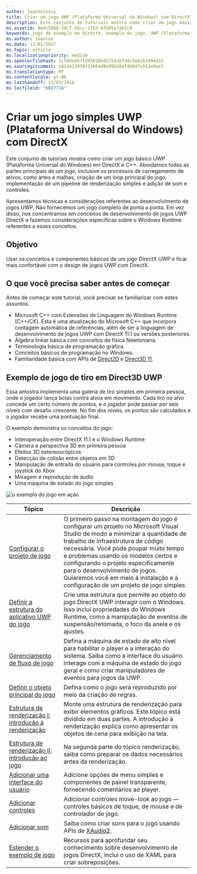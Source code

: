 ```yaml
---
author: joannaleecy
title: Criar um jogo UWP (Plataforma Universal do Windows) com DirectX
description: Este conjunto de tutoriais mostra como criar um jogo básico UWP (Plataforma Universal do Windows) em DirectX e C++.
ms.assetid: 9edc5868-38cf-58cc-1fb3-8fb85a7ab2c9
keywords: jogo de exemplo em DirectX, exemplo de jogo, UWP (Plataforma Universal do Windows), jogo em Direct3D 11
ms.author: joanlee
ms.date: 12/01/2017
ms.topic: article
ms.localizationpriority: medium
ms.openlocfilehash: 1c589eeb71d93619b92254207ddc5eb1b1494a55
ms.sourcegitcommit: e814a13978f33654d8e995584f4b047cb53e0aef
ms.translationtype: MT
ms.contentlocale: pt-BR
ms.lasthandoff: 11/05/2018
ms.locfileid: "6027716"
---
```

# <a name="create-a-simple-universal-windows-platform-uwp-game-with-directx"></a>Criar um jogo simples UWP (Plataforma Universal do Windows) com DirectX

Este conjunto de tutoriais mostra como criar um jogo básico UWP (Plataforma Universal do Windows) em DirectX e C++. Abordamos todas as partes principais de um jogo, inclusive os processos de carregamento de ativos, como artes e malhas, criação de um loop principal do jogo, implementação de um pipeline de renderização simples e adição de som e controles.

Apresentamos técnicas e considerações referentes ao desenvolvimento de jogos UWP. Não fornecemos um jogo completo de ponta a ponta. Em vez disso, nos concentramos em conceitos de desenvolvimento de jogos UWP DirectX e fazemos considerações específicas sobre o Windows Runtime referentes a esses conceitos.

## <a name="objective"></a>Objetivo

Usar os conceitos e componentes básicos de um jogo DirectX UWP e ficar mais confortável com o design de jogos UWP com DirectX.

## <a name="what-you-need-to-know-before-starting"></a>O que você precisa saber antes de começar


Antes de começar este tutorial, você precisar se familiarizar com estes assuntos.

-   Microsoft C++ com Extensões de Linguagem do Windows Runtime (C++/CX). Esta é uma atualização do Microsoft C++ que incorpora contagem automática de referências, além de ser a linguagem de desenvolvimento de jogos UWP com DirectX 11.1 ou versões posteriores.
-   Álgebra linear básica com conceitos de física Newtoniana.
-   Terminologia básica de programação gráfica.
-   Conceitos básicos de programação no Windows.
-   Familiaridade básica com APIs de [Direct2D](https://msdn.microsoft.com/library/windows/apps/dd370990.aspx) e [Direct3D 11](https://msdn.microsoft.com/library/windows/desktop/hh404569).

##  <a name="direct3d-uwp-shooting-game-sample"></a>Exemplo de jogo de tiro em Direct3D UWP


Essa amostra implementa uma galeria de tiro simples em primeira pessoa, onde o jogador lança bolas contra alvos em movimento. Cada tiro no alvo concede um certo número de pontos, e o jogador pode passar por seis níveis com desafio crescente. No fim dos níveis, os pontos são calculados e o jogador recebe uma pontuação final.

O exemplo demonstra os conceitos do jogo:

-   Interoperação entre DirectX 11.1 e o Windows Runtime
-   Câmera e perspectiva 3D em primeira pessoa
-   Efeitos 3D estereoscópicos
-   Detecção de colisão entre objetos em 3D
-   Manipulação de entrada do usuário para controles por mouse, toque e joystick do Xbox
-   Mixagem e reprodução de áudio
-   Uma máquina de estado do jogo simples

![o exemplo do jogo em ação](images/simple-dx-game-overview.png)

| Tópico | Descrição |
|-------|-------------|
|[Configurar o projeto de jogo](tutorial--setting-up-the-games-infrastructure.md) | O primeiro passo na montagem do jogo é configurar um projeto no Microsoft Visual Studio de modo a minimizar a quantidade de trabalho de infraestrutura de código necessária. Você pode poupar muito tempo e problemas usando os modelos certos e configurando o projeto especificamente para o desenvolvimento de jogos. Guiaremos você em meio à instalação e à configuração de um projeto de jogo simples. |
| [Definir a estrutura do aplicativo UWP do jogo](tutorial--building-the-games-uwp-app-framework.md) | Crie uma estrutura que permite ao objeto do jogo DirectX UWP interagir com o Windows. Isso inclui propriedades do Windows Runtime, como a manipulação de eventos de suspensão/retomada, o foco da anela e os ajustes.  |
| [Gerenciamento de fluxo de jogo](tutorial-game-flow-management.md) | Defina a máquina de estado de alto nível para habilitar o player e a interação do sistema. Saiba como a interface do usuário interage com a máquina de estado do jogo geral e como criar manipuladores de eventos para jogos da UWP. |
| [Definir o objeto principal do jogo](tutorial--defining-the-main-game-loop.md) | Defina como o jogo será reproduzido por meio da criação de regras. |
| [Estrutura de renderização I: introdução à renderização](tutorial--assembling-the-rendering-pipeline.md) | Monte uma estrutura de renderização para exibir elementos gráficos. Este tópico está dividido em duas partes. A introdução à renderização explica como apresentar os objetos de cena para exibição na tela. |
| [Estrutura de renderização II: introdução ao jogo](tutorial-game-rendering.md) | Na segunda parte do tópico renderização, saiba como preparar os dados necessários antes da renderização. |
| [Adicionar uma interface do usuário](tutorial--adding-a-user-interface.md) | Adicione opções de menu simples e componentes de painel transparente, fornecendo comentários ao player. |
| [Adicionar controles](tutorial--adding-controls.md) | Adicionar controles move-look ao jogo &mdash; controles básicos de toque, de mouse e de controlador de jogo. |
| [Adicionar som](tutorial--adding-sound.md) | Saiba como criar sons para o jogo usando APIs de [XAudio2](https://msdn.microsoft.com/library/windows/desktop/ee415813). |
| [Estender o exemplo de jogo](tutorial-resources.md) | Recursos para aprofundar seu conhecimento sobre desenvolvimento de jogos DirectX, inclui o uso de XAML para criar sobreposições. |